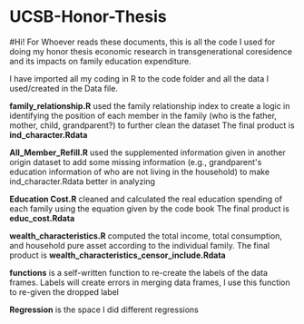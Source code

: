 # UCSB-Honor-Thesis
#Hi! For Whoever reads these documents, this is all the code I used for doing my honor thesis economic research in transgenerational coresidence and its impacts on family education expenditure.

I have imported all my coding in R to the code folder and all the data I used/created in the Data file.


**family_relationship.R** used the family relationship index to create a logic in identifying the position of each member in the family (who is the father, mother, child, grandparent?) to further clean the dataset
  The final product is **ind_character.Rdata**
  
**All_Member_Refill.R** used the supplemented information given in another origin dataset to add some missing information (e.g., grandparent's education information of who are not living in the household) to make ind_character.Rdata better in analyzing
  
**Education Cost.R** cleaned and calculated the real education spending of each family using the equation given by the code book
  The final product is **educ_cost.Rdata**

**wealth_characteristics.R** computed the total income, total consumption, and household pure asset according to the individual family.
  The final product is **wealth_characteristics_censor_include.Rdata**

**functions** is a self-written function to re-create the labels of the data frames. Labels will create errors in merging data frames, I use this function to re-given the dropped label

**Regression** is the space I did different regressions

